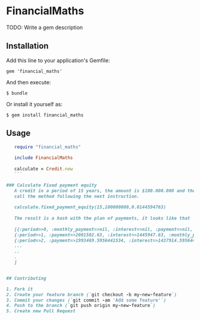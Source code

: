 # FinancialMaths

TODO: Write a gem description

## Installation

Add this line to your application's Gemfile:

    gem 'financial_maths'

And then execute:

    $ bundle

Or install it yourself as:

    $ gem install financial_maths

## Usage
 ```ruby
	require "financial_maths"
	
	include FinancialMaths
	
	calculate = Credit.new
	```

### Calculate Fixed payment equity
	A credit in a period of 15 years, the amount is $100.000.000 and the interest is 1.44594763%, 
	call the method following the next instruction.
	
	calculate.fixed_payment_equity(15,100000000,0.0144594763)
	
	The result is a hash with the plan of payments, it looks like that
	
	[{:period=>0, :monthly_payment=>nil, :interest=>nil, :payment=>nil, :balance=>100000000}, 
	{:period=>1, :payment=>2001502.63, :interest=>1445947.63, :monthly_payment=>555555, :balance=>99444445},
	{:period=>2, :payment=>1993469.5956441534, :interest=>1437914.5956441534, :monthly_payment=>555555, :balance=>98888890},
	...
	..
	.
	]


## Contributing

1. Fork it
2. Create your feature branch (`git checkout -b my-new-feature`)
3. Commit your changes (`git commit -am 'Add some feature'`)
4. Push to the branch (`git push origin my-new-feature`)
5. Create new Pull Request
